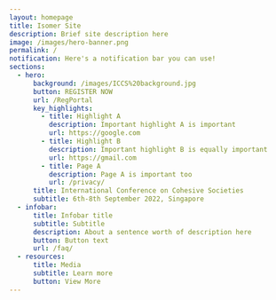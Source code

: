 ```yaml
---
layout: homepage
title: Isomer Site
description: Brief site description here
image: /images/hero-banner.png
permalink: /
notification: Here's a notification bar you can use!
sections:
  - hero:
      background: /images/ICCS%20background.jpg
      button: REGISTER NOW
      url: /RegPortal
      key_highlights:
        - title: Highlight A
          description: Important highlight A is important
          url: https://google.com
        - title: Highlight B
          description: Important highlight B is equally important
          url: https://gmail.com
        - title: Page A
          description: Page A is important too
          url: /privacy/
      title: International Conference on Cohesive Societies
      subtitle: 6th-8th September 2022, Singapore
  - infobar:
      title: Infobar title
      subtitle: Subtitle
      description: About a sentence worth of description here
      button: Button text
      url: /faq/
  - resources:
      title: Media
      subtitle: Learn more
      button: View More
---
```

